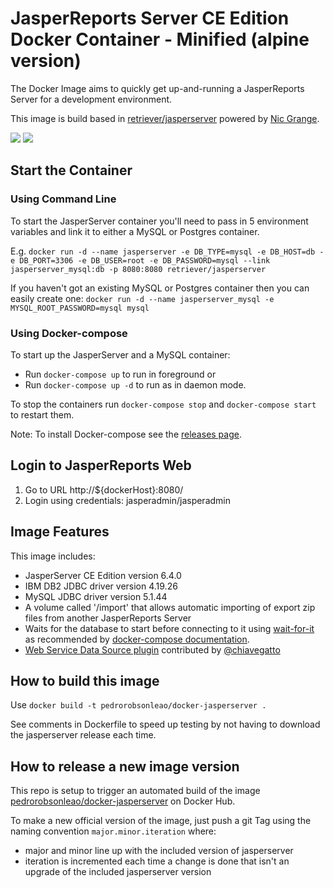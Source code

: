 # JasperReports Server CE Edition Docker Container - Minified (alpine version)

The Docker Image aims to quickly get up-and-running a JasperReports Server for a development environment.

This image is build based in [retriever/jasperserver](https://github.com/retrievercommunications/docker-jasperserver) powered by [Nic Grange](mailto:nicolas.grange@retrievercommunications.com).

[![](https://images.microbadger.com/badges/image/pedrorobsonleao/alpine-jasperserver.svg)](https://microbadger.com/images/pedrorobsonleao/alpine-jasperserver "Get your own image badge on microbadger.com") [![](https://images.microbadger.com/badges/version/pedrorobsonleao/alpine-jasperserver.svg)](https://microbadger.com/images/pedrorobsonleao/alpine-jasperserver "Get your own version badge on microbadger.com")
## Start the Container

### Using Command Line

To start the JasperServer container you'll need to pass in 5 environment variables and link it to either a MySQL or Postgres container.

E.g. `docker run -d --name jasperserver -e DB_TYPE=mysql -e DB_HOST=db -e DB_PORT=3306 -e DB_USER=root -e DB_PASSWORD=mysql --link jasperserver_mysql:db -p 8080:8080 retriever/jasperserver`

If you haven't got an existing MySQL or Postgres container then you can easily create one:
`docker run -d --name jasperserver_mysql -e MYSQL_ROOT_PASSWORD=mysql mysql`


### Using Docker-compose

To start up the JasperServer and a MySQL container:

* Run `docker-compose up` to run in foreground or
* Run `docker-compose up -d` to run as in daemon mode.

To stop the containers run `docker-compose stop` and `docker-compose start` to restart them.

Note: To install Docker-compose see the [releases page](https://github.com/docker/compose/releases). 


## Login to JasperReports Web

1. Go to URL http://${dockerHost}:8080/
2. Login using credentials: jasperadmin/jasperadmin


## Image Features
This image includes:
* JasperServer CE Edition version 6.4.0
* IBM DB2 JDBC driver version 4.19.26
* MySQL JDBC driver version 5.1.44
* A volume called '/import' that allows automatic importing of export zip files from another JasperReports Server
* Waits for the database to start before connecting to it using [wait-for-it](https://github.com/vishnubob/wait-for-it) as recommended by [docker-compose documentation](https://docs.docker.com/compose/startup-order/).
* [Web Service Data Source plugin](https://community.jaspersoft.com/project/web-service-data-source) contributed by [@chiavegatto](https://github.com/chiavegatto)

## How to build this image
Use `docker build -t pedrorobsonleao/docker-jasperserver .` 

See comments in Dockerfile to speed up testing by not having to download the jasperserver release each time.

## How to release a new image version
This repo is setup to trigger an automated build of the image [pedrorobsonleao/docker-jasperserver](https://hub.docker.com/r/pedrorobsonleao/docker-jasperserver/) on Docker Hub.

To make a new official version of the image, just push a git Tag using the naming convention `major.minor.iteration` where:
* major and minor line up with the included version of jasperserver 
* iteration is incremented each time a change is done that isn't an upgrade of the included jasperserver version
